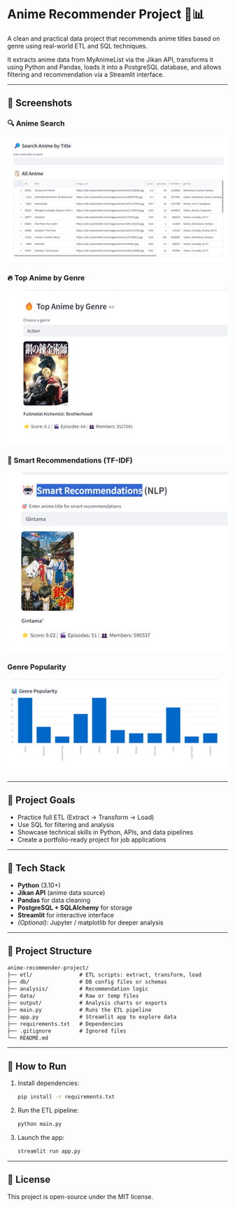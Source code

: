 
# Anime Recommender Project 🎌📊

A clean and practical data project that recommends anime titles based on genre using real-world ETL and SQL techniques.

It extracts anime data from MyAnimeList via the Jikan API, transforms it using Python and Pandas, loads it into a PostgreSQL database, and allows filtering and recommendation via a Streamlit interface.

---
## 🎥 Screenshots

### 🔍 Anime Search
![Search Screenshot](images/search.png)

### 🔥 Top Anime by Genre
![Genre Screenshot](images/TopAnimebyGenre.png)

### 🤖 Smart Recommendations (TF-IDF)
![NPL Screenshot](images/NPL.png)

### Genre Popularity
![Genre Popularity Screenshot](images/GenrePopularity.png)

---

## 🎯 Project Goals

- Practice full ETL (Extract → Transform → Load)
- Use SQL for filtering and analysis
- Showcase technical skills in Python, APIs, and data pipelines
- Create a portfolio-ready project for job applications

---

## 🧰 Tech Stack

- **Python** (3.10+)
- **Jikan API** (anime data source)
- **Pandas** for data cleaning
- **PostgreSQL + SQLAlchemy** for storage
- **Streamlit** for interactive interface
- *(Optional)*: Jupyter / matplotlib for deeper analysis

---

## 📁 Project Structure

```
anime-recommender-project/
├── etl/               # ETL scripts: extract, transform, load
├── db/                # DB config files or schemas
├── analysis/          # Recommendation logic
├── data/              # Raw or temp files
├── output/            # Analysis charts or exports
├── main.py            # Runs the ETL pipeline
├── app.py             # Streamlit app to explore data
├── requirements.txt   # Dependencies
├── .gitignore         # Ignored files
└── README.md
```

---

## 🚀 How to Run

1. Install dependencies:
   ```bash
   pip install -r requirements.txt
   ```

2. Run the ETL pipeline:
   ```bash
   python main.py
   ```

3. Launch the app:
   ```bash
   streamlit run app.py
   ```



---

## 🤝 License

This project is open-source under the MIT license.
